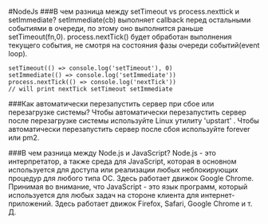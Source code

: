 #NodeJs
###В чем разница между setTimeout vs process.nexttick и setImmediate?
setImmediate(cb) выполняет callback перед остальными событиями в очереди, по этому оно выполнится раньше
setTimeout(fn,0). process.nextTick() будет обработан выполнения текущего события, не смотря на состояния
фазы очереди событий(event loop).

    setTimeout(() => console.log('setTimeout'), 0)
    setImmediate(() => console.log('setImmediate'))
    process.nextTick(() => console.log('nextTick'))
    // will print nextTick setTimeout setImmediate



###Как автоматически перезапустить сервер при сбое или перезагрузке системы?
Чтобы автоматически перезапустить сервер после перезагрузке системы используйте Linux утилиту  'upstart' .
Чтобы автоматически перезапустить сервер после сбоя используйте forever или pm2.


###В чем разница между Node.js и JavaScript?
Node.js - это интерпретатор, а также среда для JavaScript, которая в основном используется для доступа или
реализации любых неблокирующих процедур для любого типа ОС. Здесь работает движок Google Chrome.
Принимая во внимание, что JavaScript - это язык программ, который используется для любых задач на стороне клиента
для интернет-приложений. Здесь работает движок Firefox, Safari, Google Chrome и т. Д.

